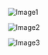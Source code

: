 ![Image1](https://johnny-github.github.io/website/monadnock_hike.jpg)

![Image2](https://johnny-github.github.io/website/summit.jpg)

![Image3](https://johnny-github.github.io/website/monadnock_weird_tree.jpg)
